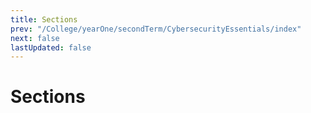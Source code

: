 ```yaml
---
title: Sections
prev: "/College/yearOne/secondTerm/CybersecurityEssentials/index"
next: false
lastUpdated: false
---
```


# Sections
